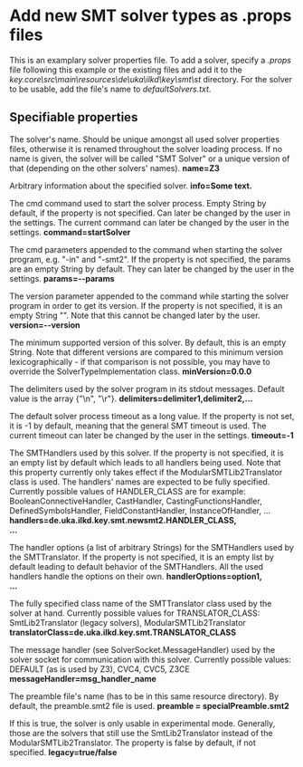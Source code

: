 # Add new SMT solver types as .props files

This is an examplary solver properties file. 
To add a solver, specify a *.props* file following this example or the existing files and add it to the *key.core\src\main\resources\de\uka\ilkd\key\smt\st* directory. 
For the solver to be usable, add the file's name to *defaultSolvers.txt*.

## Specifiable properties

The solver's name. 
Should be unique amongst all used solver properties files, otherwise it is renamed throughout the solver loading process.
If no name is given, the solver will be called "SMT Solver" or a unique version of that (depending on the other solvers' names).
**name=Z3**

Arbitrary information about the specified solver.
**info=Some text.**

The cmd command used to start the solver process. Empty String by default, if the property is not specified.
Can later be changed by the user in the settings.
The current command can later be changed by the user in the settings.
**command=startSolver**

The cmd parameters appended to the command when starting the solver program, e.g. "-in" and "-smt2".
If the property is not specified, the params are an empty String by default. They can later be changed by the user in the settings.
**params=--params**

The version parameter appended to the command while starting the solver program in order to get its version.
If the property is not specified, it is an empty String "". Note that this cannot be changed later by the user.
**version=--version**

The minimum supported version of this solver. By default, this is an empty String. 
Note that different versions are compared to this minimum version lexicographically - if that comparison is not possible, you may have to override the SolverTypeImplementation class.
**minVersion=0.0.0**

The delimiters used by the solver program in its stdout messages. Default value is the array {"\n", "\r"}.
**delimiters=delimiter1,delimiter2,...**

The default solver process timeout as a long value. If the property is not set, it is -1 by default, meaning that the general SMT timeout is used.
The current timeout can later be changed by the user in the settings.
**timeout=-1**

The SMTHandlers used by this solver. 
If the property is not specified, it is an empty list by default which leads to all handlers being used.
Note that this property currently only takes effect if the ModularSMTLib2Translator class is used.
The handlers' names are expected to be fully specified. Currently possible values of HANDLER_CLASS are for example: 
BooleanConnectiveHandler, CastHandler, CastingFunctionsHandler, DefinedSymbolsHandler, FieldConstantHandler, InstanceOfHandler, ...
**handlers=de.uka.ilkd.key.smt.newsmt2.HANDLER_CLASS,\
	...**

The handler options (a list of arbitrary Strings) for the SMTHandlers used by the SMTTranslator. 
If the property is not specified, it is an empty list by default leading to default behavior of the SMTHandlers.
All the used handlers handle the options on their own.
**handlerOptions=option1,\
	...**

The fully specified class name of the SMTTranslator class used by the solver at hand. 
Currently possible values for TRANSLATOR_CLASS:
SmtLib2Translator (legacy solvers), ModularSMTLib2Translator
**translatorClass=de.uka.ilkd.key.smt.TRANSLATOR_CLASS**

The message handler (see SolverSocket.MessageHandler) used by the solver socket for communication with this solver.
Currently possible values: DEFAULT (as is used by Z3), CVC4, CVC5, Z3CE
**messageHandler=msg_handler_name**
 		
The preamble file's name (has to be in this same resource directory). 
By default, the preamble.smt2 file is used.
**preamble = specialPreamble.smt2**

If this is true, the solver is only usable in experimental mode. Generally, those are the solvers that still use the SmtLib2Translator instead of the ModularSMTLib2Translator. The property is false by default, if not specified.
**legacy=true/false**
